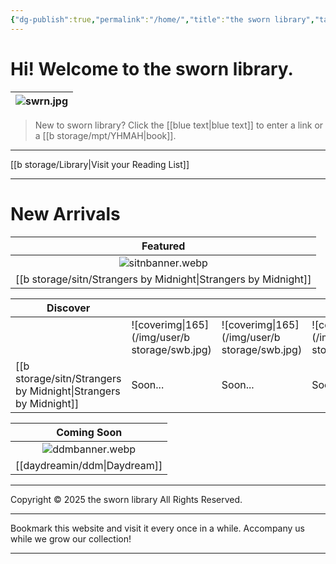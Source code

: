 ```yaml
---
{"dg-publish":true,"permalink":"/home/","title":"the sworn library","tags":["gardenEntry"]}
---
```


# Hi! Welcome to the sworn library.

| ![swrn.jpg](/img/user/b%20storage/swrn.jpg) |
| :-----------: |

> New to sworn library?
Click the [[blue text\|blue text]] to enter a link or a [[b storage/mpt/YHMAH\|book]].

***

[[b storage/Library\|Visit your Reading List]]

***
<section id="continue-section" style="display: none;">
    <button id="continueBtn">Continue where you left off</button>
</section>

# New Arrivals

|            Featured             |
| :-----------------------------: |
|      ![sitnbanner.webp](/img/user/b%20storage/sitn/sitnbanner.webp)       |
| [[b storage/sitn/Strangers by Midnight\|Strangers by Midnight]] |

| Discover                  |                           |                           |                           |
| ------------------------- | ------------------------- | ------------------------- | ------------------------- |
|                           | ![coverimg\|165](/img/user/b storage/swb.jpg) | ![coverimg\|165](/img/user/b storage/swb.jpg) | ![coverimg\|165](/img/user/b storage/swb.jpg) |
| [[b storage/sitn/Strangers by Midnight\|Strangers by Midnight]] | Soon...                   | Soon...                   | Soon...                   |

|     Coming Soon     |
| :-----------------: |
| ![ddmbanner.webp](/img/user/daydreamin/ddmstorage/ddmbanner.webp) |
|  [[daydreamin/ddm\|Daydream]]  |

---
Copyright © 2025 the sworn library
All Rights Reserved.

***

Bookmark this website and visit it every once in a while. Accompany us while we grow our collection!

***

<script src="https://starryxoxo.github.io/treeajmgar/src/helpers/dynamictable.js"></script>
<script src="https://starryxoxo.github.io/treeajmgar/src/helpers/protect-images.js"></script>
<script src="https://starryxoxo.github.io/treeajmgar/src/helpers/lazy.js"></script>
<script src="https://starryxoxo.github.io/treeajmgar/src/helpers/homeLastPage.js"></script>